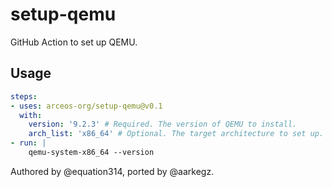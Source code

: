 # setup-qemu

GitHub Action to set up QEMU.

## Usage

```yaml
steps:
- uses: arceos-org/setup-qemu@v0.1
  with:
    version: '9.2.3' # Required. The version of QEMU to install.
    arch_list: 'x86_64' # Optional. The target architecture to set up. Defaults to 'x86_64,aarch64,riscv64'.
- run: |
    qemu-system-x86_64 --version
```

Authored by @equation314, ported by @aarkegz.
